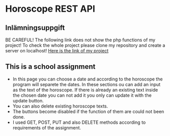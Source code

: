 ﻿# Horoscope REST API
 ## Inlämningsuppgift

BE CAREFUL! The following link does not show the php functions of my project! To check the whole project please clone my repository and create a server on localhost!
[Here is the link of my project](https://vogelsara.github.io/horoscope-rest-api/)

## This is a school assignment
* In this page you can choose a date and according to the horoscope the program will separete the dates. In these sections ou can add an input as the text of the horoscope. If there is already an existing text inside the chosen date you can not add it you only can update it with the update button.
* You can also delete existing horoscope texts.
* The buttons become disabled if the function of them are could not been done.
* I used GET, POST, PUT and also DELETE methods according to requirements of the assignment.
